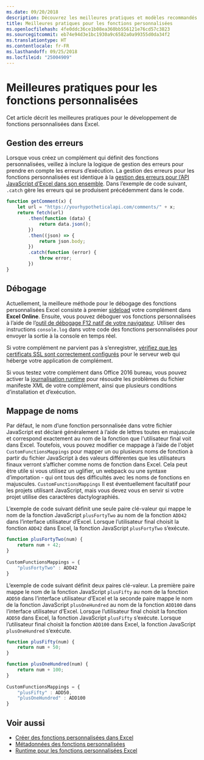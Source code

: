 ```yaml
---
ms.date: 09/20/2018
description: Découvrez les meilleures pratiques et modèles recommandés pour les fonctions personnalisées d’Excel.
title: Meilleures pratiques pour les fonctions personnalisées
ms.openlocfilehash: 4fe0ddc36ce1b08ea360bb556121e76cd57c3823
ms.sourcegitcommit: eb74e94d3e1bc1930a9c6582a0a99355d0da34f2
ms.translationtype: HT
ms.contentlocale: fr-FR
ms.lasthandoff: 09/25/2018
ms.locfileid: "25004909"
---
```

# <a name="custom-functions-best-practices"></a>Meilleures pratiques pour les fonctions personnalisées

Cet article décrit les meilleures pratiques pour le développement de fonctions personnalisées dans Excel.

## <a name="error-handling"></a>Gestion des erreurs

Lorsque vous créez un complément qui définit des fonctions personnalisées, veillez à inclure la logique de gestion des erreurs pour prendre en compte les erreurs d’exécution. La gestion des erreurs pour les fonctions personnalisées est identique à la [gestion des erreurs pour l’API JavaScript d’Excel dans son ensemble](excel-add-ins-error-handling.md). Dans l’exemple de code suivant, `.catch` gère les erreurs qui se produisent précédemment dans le code.

```js
function getComment(x) {
    let url = "https://yourhypotheticalapi.com/comments/" + x; 
    return fetch(url)
        .then(function (data) {
            return data.json();
        })
        .then((json) => {
            return json.body;
        })
        .catch(function (error) {
            throw error;
        })
}
```

## <a name="debugging"></a>Débogage
Actuellement, la meilleure méthode pour le débogage des fonctions personnalisées Excel consiste à premier [sideload](../testing/sideload-office-add-ins-for-testing.md) votre complément dans **Excel Online**. Ensuite, vous pouvez déboguer vos fonctions personnalisées à l’aide de l’[outil de débogage F12 natif de votre navigateur](../testing/debug-add-ins-in-office-online.md). Utiliser des instructions `console.log` dans votre code des fonctions personnalisées pour envoyer la sortie à la console en temps réel.

Si votre complément ne parvient pas à s’enregistrer, [vérifiez que les certificats SSL sont correctement configurés](https://github.com/OfficeDev/generator-office/blob/master/src/docs/ssl.md) pour le serveur web qui héberge votre application de complément.

Si vous testez votre complément dans Office 2016 bureau, vous pouvez activer la [journalisation runtime](../testing/troubleshoot-manifest.md#use-runtime-logging-to-debug-your-add-in) pour résoudre les problèmes du fichier manifeste XML de votre complément, ainsi que plusieurs conditions d’installation et d’exécution. 


## <a name="mapping-names"></a>Mappage de noms

Par défaut, le nom d’une fonction personnalisée dans votre fichier JavaScript est déclaré généralement à l’aide de lettres toutes en majuscule et correspond exactement au nom de la fonction que l'utilisateur final voit dans Excel. Toutefois, vous pouvez modifier ce mappage à l’aide de l'objet `CustomFunctionsMappings` pour mapper un ou plusieurs noms de fonction à partir du fichier JavaScript à des valeurs différentes que les utilisateurs finaux verront s’afficher comme noms de fonction dans Excel. Cela peut être utile si vous utilisez un uglifier, un webpack ou une syntaxe d’importation - qui ont tous des difficultés avec les noms de fonctions en majuscules. `CustomFunctionsMappings` Il est éventuellement facultatif pour les projets utilisant JavaScript, mais vous devez vous en servir si votre projet utilise des caractères dactylographiés.  
  
L’exemple de code suivant définit une seule paire clé-valeur qui mappe le nom de la fonction JavaScript `plusFortyTwo` au nom de la fonction `ADD42` dans l’interface utilisateur d’Excel. Lorsque l’utilisateur final choisit la fonction `ADD42` dans Excel, la fonction JavaScript `plusFortyTwo` s’exécute.

```js
function plusFortyTwo(num) {
    return num + 42;  
}  
  
CustomFunctionsMappings = {
    "plusFortyTwo" : ADD42
}
```

L’exemple de code suivant définit deux paires clé-valeur. La première paire mappe le nom de la fonction JavaScript `plusFifty` au nom de la fonction `ADD50` dans l’interface utilisateur d’Excel et la seconde paire mappe le nom de la fonction JavaScript `plusOneHundred` au nom de la fonction `ADD100` dans l’interface utilisateur d’Excel. Lorsque l’utilisateur final choisit la fonction `ADD50` dans Excel, la fonction JavaScript `plusFifty` s’exécute. Lorsque l’utilisateur final choisit la fonction `ADD100` dans Excel, la fonction JavaScript `plusOneHundred` s’exécute.

```js
function plusFifty(num) {
    return num + 50;  
} 

function plusOneHundred(num) {
    return num + 100;  
}  
  
CustomFunctionsMappings = {
    "plusFifty" : ADD50,  
    "plusOneHundred" : ADD100
}
 ```

 ## <a name="see-also"></a>Voir aussi

- [Créer des fonctions personnalisées dans Excel](custom-functions-overview.md)
- [Métadonnées des fonctions personnalisées](custom-functions-json.md)
- [Runtime pour les fonctions personnalisées Excel](custom-functions-runtime.md)
